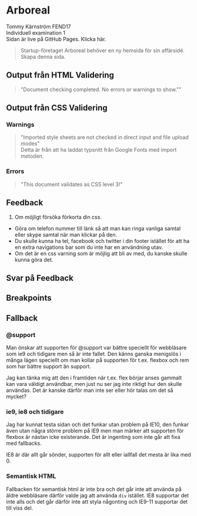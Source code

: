 # Arboreal
Tommy Kärnström FEND17<br/>
Individuell examination 1<br/>
Sidan är live på GitHub Pages. Klicka här.
> Startup-företaget Arboreal behöver en ny hemsida för sin affärsidé.<br/>
> Skapa denna sida.

## Output från HTML Validering
> "Document checking completed. No errors or warnings to show.""

## Output från CSS Validering
### Warnings
> "Imported style sheets are not checked in direct input and file upload modes"<br>
Detta är från att ha laddat typsnitt från Google Fonts med import metoden.

### Errors
> "This document validates as CSS level 3!"

## Feedback
1. Om möjligt försöka förkorta din css.
- Göra om telefon nummer till länk så att man kan ringa vanliga samtal eller skype samtal när man klickar på den.
-  Du skulle kunna ha tel, facebook och twitter i din footer istället för att ha en extra navigations bar som du inte har en användning utav.
- Om det är en css varning som är möjlig att bli av med, du kanske skulle kunna göra det.

## Svar på Feedback



## Breakpoints


## Fallback

### \@support
Man önskar att supporten för \@support var bättre speciellt för webbläsare som ie9 och tidigare men så är inte fallet. Den känns ganska menigslös i många lägen speciellt om man kollar på supporten för t.ex. flexbox och rem som har bättre support än support.

Jag kan tänka mig att den i framtiden när t.ex. flex börjar anses gammalt kan vara väldigt användbar, men just nu ser jag inte riktigt hur den skulle användas. Det är kanske därför man inte ser eller hör talas om det så mycket?

### ie9, ie8 och tidigare
Jag har kunnat testa sidan och det funkar utan problem på IE10, den funkar även utan några större problem på IE9 men man märker att supporten för flexbox är nästan icke existerande. Det är ingenting som inte går att fixa med fallbacks.

IE8 är där allt går sönder, supporten för allt eller iallfall det mesta är lika med 0.

### Semantisk HTML
Fallbacken för semantisk html är inte bra och det går inte att använda på äldre webbläsare därför valde jag att använda `div` istället. IE8 supportar det inte alls och det går därför inte att styla någonting och IE9-11 supportar det till viss del.
